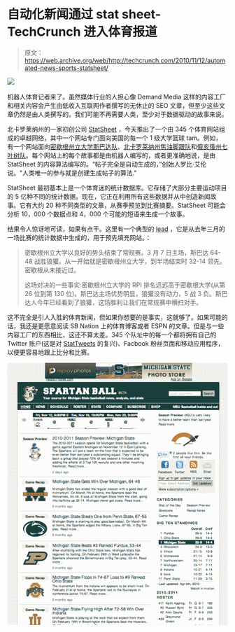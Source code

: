 # 自动化新闻通过 stat sheet-TechCrunch 进入体育报道

> 原文：<https://web.archive.org/web/http://techcrunch.com/2010/11/12/automated-news-sports-statsheet/>

![](img/ef87050e519fdb08f8b15d1d34ce3e15.png)

机器人体育记者来了。虽然媒体行业的人担心像 Demand Media 这样的内容工厂和相关内容会产生由低收入互联网作者撰写的无休止的 SEO 文章，但至少这些文章仍然是由人类撰写的。我们可能不再需要人类，至少对于数据驱动的故事来说。

北卡罗莱纳州的一家初创公司 [StatSheet](https://web.archive.org/web/20220812225139/http://statsheet.com/) ，今天推出了一个由 345 个体育网站组成的卓越网络，其中一个网站专门面向美国的每一个 1 级大学篮球 tam。例如，有一个网站面向[密歇根州立大学斯巴达队](https://web.archive.org/web/20220812225139/http://spartanball.com/)、[北卡罗莱纳州焦油脚跟队](https://web.archive.org/web/20220812225139/http://carolinaupdate.com/)和[俄亥俄州七叶树队](https://web.archive.org/web/20220812225139/http://buckeyesbeat.com/)。每个网站上的每个故事都是由机器人编写的，或者更准确地说，是由 StatSheet 的内容算法编写的。“帖子完全是自动生成的，”创始人罗比·艾伦说。"人类唯一的参与就是创建生成帖子的算法."

StatSheet 最初基本上是一个体育迷的统计数据库。它存储了大部分主要运动项目的 5 亿种不同的统计数据。现在，它正在利用所有这些数据并从中创造新闻故事。它有大约 20 种不同类型的文章，从赛季预览到比赛摘要。StatSheet 可能会分析 10，000 个数据点和 4，000 个可能的短语来生成一个故事。

结果令人惊讶地可读，如果有点干。这里有一个典型的 [lead](https://web.archive.org/web/20220812225139/http://spartanball.com/michigan-state-basketball/game-recap/michigan-state-gets-win-over-michigan-64-48) ，它是从去年三月的一场比赛的统计数据中生成的，用于预先填充网站。：

> 密歇根州立大学以良好的势头结束了常规赛。3 月 7 日主场，斯巴达 64-48 战胜狼獾。从一开始就是密歇根州立大学，到半场结束时 32-14 领先。密歇根从未接近过。
> 
> 这场对决的一些事实:密歇根州立大学的 RPI 排名远远高于密歇根大学(从第 26 位到第 130 位)。斯巴达主场优势明显，狼獾没有动力，5 战 3 负。斯巴达人今年已经看到了狼獾，这场胜利让我们在常规赛中横扫对手。

这不完全是引人入胜的体育新闻，但如果你想要的是事实，这就够了。如果可能的话，我还是更愿意阅读 SB Nation 上的体育博客或者 ESPN 的文章。但是与一些内容工厂的东西相比，这还不算太差。345 个队址中的每一个都将拥有自己的 Twitter 账户(这是对 [StatTweets](https://web.archive.org/web/20220812225139/https://beta.techcrunch.com/2008/12/17/sports-fans-keep-up-with-your-teams-on-stattweets/) 的复兴)、Facbook 粉丝页面和移动应用程序，以便更容易地跟上比分和比赛。

![](img/b4ab283afc0f4a21e901f474da8d93ce.png)